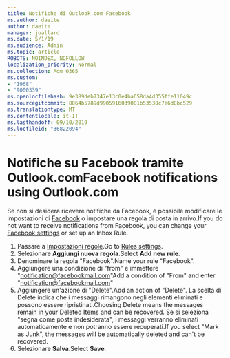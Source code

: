 ```yaml
---
title: Notifiche di Outlook.com Facebook
ms.author: daeite
author: daeite
manager: joallard
ms.date: 5/1/19
ms.audience: Admin
ms.topic: article
ROBOTS: NOINDEX, NOFOLLOW
localization_priority: Normal
ms.collection: Adm_O365
ms.custom:
- "1968"
- "9000339"
ms.openlocfilehash: 9e389deb7347e13c0e4ba658da4d355ffe11049c
ms.sourcegitcommit: 8864b5789d9905916039081b53530c7e6d8bc529
ms.translationtype: MT
ms.contentlocale: it-IT
ms.lasthandoff: 09/10/2019
ms.locfileid: "36822094"
---
```

# <a name="facebook-notifications-using-outlookcom"></a><span data-ttu-id="30810-102">Notifiche su Facebook tramite Outlook.com</span><span class="sxs-lookup"><span data-stu-id="30810-102">Facebook notifications using Outlook.com</span></span>

<span data-ttu-id="30810-103">Se non si desidera ricevere notifiche da Facebook, è possibile modificare le impostazioni di [Facebook](https://aka.ms/facebook-notifications-settings) o impostare una regola di posta in arrivo.</span><span class="sxs-lookup"><span data-stu-id="30810-103">If you do not want to receive notifications from Facebook, you can change your [Facebook settings](https://aka.ms/facebook-notifications-settings) or set up an Inbox Rule.</span></span>

1. <span data-ttu-id="30810-104">Passare a [Impostazioni regole](https://outlook.live.com/mail/options/mail/rules/inboxRules).</span><span class="sxs-lookup"><span data-stu-id="30810-104">Go to [Rules settings](https://outlook.live.com/mail/options/mail/rules/inboxRules).</span></span>
1. <span data-ttu-id="30810-105">Selezionare **Aggiungi nuova regola**.</span><span class="sxs-lookup"><span data-stu-id="30810-105">Select **Add new rule**.</span></span>
1. <span data-ttu-id="30810-106">Denominare la regola "Facebook".</span><span class="sxs-lookup"><span data-stu-id="30810-106">Name your rule "Facebook".</span></span>
1. <span data-ttu-id="30810-107">Aggiungere una condizione di "from" e immettere "notification@facebookmail.com"</span><span class="sxs-lookup"><span data-stu-id="30810-107">Add a condition of "From" and enter "notification@facebookmail.com"</span></span>
1. <span data-ttu-id="30810-108">Aggiungere un'azione di "Delete".</span><span class="sxs-lookup"><span data-stu-id="30810-108">Add an action of "Delete".</span></span> <span data-ttu-id="30810-109">La scelta di Delete indica che i messaggi rimangono negli elementi eliminati e possono essere ripristinati.</span><span class="sxs-lookup"><span data-stu-id="30810-109">Choosing Delete means the messages remain in your Deleted Items and can be recovered.</span></span> <span data-ttu-id="30810-110">Se si seleziona "segna come posta indesiderata", i messaggi verranno eliminati automaticamente e non potranno essere recuperati.</span><span class="sxs-lookup"><span data-stu-id="30810-110">If you select "Mark as Junk", the messages will be automatically deleted and can't be recovered.</span></span>
1. <span data-ttu-id="30810-111">Selezionare **Salva**.</span><span class="sxs-lookup"><span data-stu-id="30810-111">Select **Save**.</span></span>